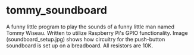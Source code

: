 # tommy_soundboard
A funny little program to play the sounds of a funny little man named Tommy Wiseau. Written to utilize Raspberry Pi's GPIO functionality.
Image (soundboard_setup.jpg) shows how circuitry for the push-button soundboard is set up on a breadboard. All resistors are 10K.
